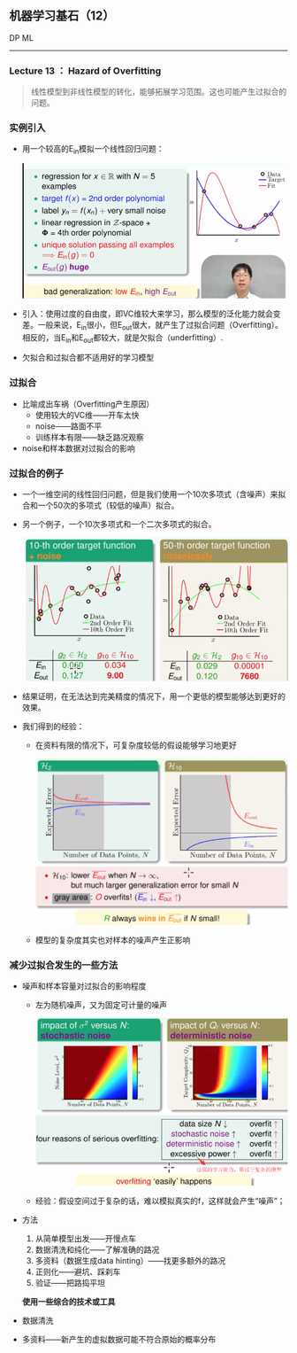 ## 机器学习基石（12）

DP ML

---

### Lecture 13 ： Hazard of Overfitting

> 线性模型到非线性模型的转化，能够拓展学习范围。这也可能产生过拟合的问题。

### 实例引入

- 用一个较高的E<sub>in</sub>模拟一个线性回归问题：

  ![1536453909225](assets/1536453909225.png)

- 引入：使用过度的自由度，即VC维较大来学习，那么模型的泛化能力就会变差。一般来说，E<sub>in</sub>很小，但E<sub>out</sub>很大，就产生了过拟合问题（Overfitting）。相反的，当E<sub>in</sub>和E<sub>out</sub>都较大，就是欠拟合（underfitting）.
- 欠拟合和过拟合都不适用好的学习模型

### 过拟合

- 比喻成出车祸（Overfitting产生原因）
  - 使用较大的VC维——开车太快
  - noise——路面不平
  - 训练样本有限——缺乏路况观察
- noise和样本数据对过拟合的影响

### 过拟合的例子

- 一个一维空间的线性回归问题，但是我们使用一个10次多项式（含噪声）来拟合和一个50次的多项式（较低的噪声）拟合。

- 另一个例子，一个10次多项式和一个二次多项式的拟合。

  ![1536454928474](assets/1536454928474.png)

- 结果证明，在无法达到完美精度的情况下，用一个更低的模型能够达到更好的效果。

- 我们得到的经验：

  - 在资料有限的情况下，可复杂度较低的假设能够学习地更好

    ![1536455426357](assets/1536455426357.png)

  - 模型的复杂度其实也对样本的噪声产生正影响

### 减少过拟合发生的一些方法

- 噪声和样本容量对过拟合的影响程度

  - 左为随机噪声，又为固定可计量的噪声

    ![1536456339310](assets/1536456339310.png)

  - 经验：假设空间过于复杂的话，难以模拟真实的f，这样就会产生“噪声”；

- 方法

  1. 从简单模型出发——开慢点车
  2. 数据清洗和纯化——了解准确的路况
  3. 多资料（数据生成data hinting）——找更多额外的路况
  4. 正则化——避坑、踩刹车
  5. 验证——把路捣平坦

  **使用一些综合的技术或工具**

- 数据清洗
- 多资料——新产生的虚拟数据可能不符合原始的概率分布
































